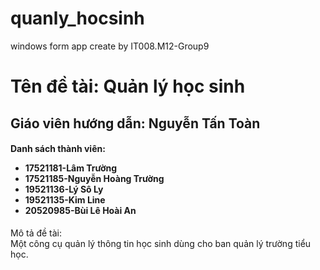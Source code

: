 # quanly_hocsinh
windows form app create by IT008.M12-Group9
<h1>Tên đề tài: Quản lý học sinh </h1>
<h2>Giáo viên hướng dẫn: Nguyễn Tấn Toàn</h3>
<h4>Danh sách thành viên:
  <ul>
    <li>17521181-Lâm Trường</li>
    <li>17521185-Nguyễn Hoàng Trường</li>
    <li>19521136-Lý Sô Ly</li>
    <li>19521135-Kim Line</li>
    <li>20520985-Bùi Lê Hoài An</li>
  </ul>
</h4>
<p>Mô tả đề tài:<br>
  Một công cụ quản lý thông tin học sinh dùng cho ban quản lý trường tiểu học.
</p>
